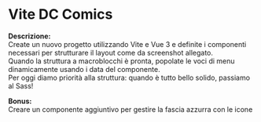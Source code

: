 Vite DC Comics
===

**Descrizione:**  
Create un nuovo progetto utilizzando Vite e Vue 3 e definite i componenti necessari per strutturare il layout come da screenshot allegato.  
Quando la struttura a macroblocchi è pronta, popolate le voci di menu dinamicamente usando i data del componente.  
Per oggi diamo priorità alla struttura: quando è tutto bello solido, passiamo al Sass!  

**Bonus:**  
Creare un componente aggiuntivo per gestire la fascia azzurra con le icone